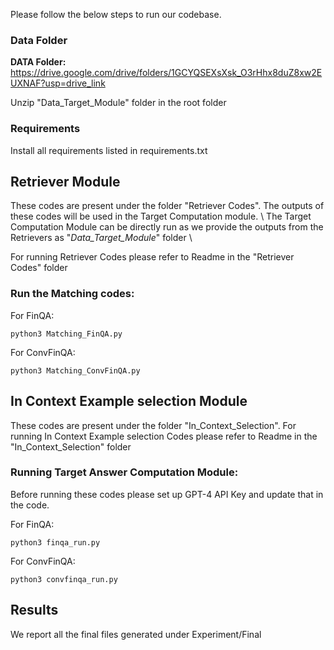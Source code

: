 Please follow the below steps to run our codebase.



### Data Folder

**DATA Folder:** https://drive.google.com/drive/folders/1GCYQSEXsXsk_O3rHhx8duZ8xw2EUXNAF?usp=drive_link

Unzip "Data_Target_Module" folder in the root folder


### Requirements

Install all requirements listed in requirements.txt


## Retriever Module

These codes are present under the folder "Retriever Codes". The outputs of these codes will be used in the Target Computation module. \\ 
The Target Computation Module can be directly run as we provide the outputs from the Retrievers as "_Data_Target_Module_" folder \\

For running Retriever Codes please refer to Readme in the "Retriever Codes" folder

### Run the Matching codes:

For FinQA: 
```
python3 Matching_FinQA.py
```

For ConvFinQA: 
```
python3 Matching_ConvFinQA.py

```
## In Context Example selection Module

These codes are present under the folder "In_Context_Selection".
For running In Context Example selection Codes please refer to Readme in the "In_Context_Selection" folder

### Running Target Answer Computation Module:

Before running these codes please set up GPT-4 API Key and update that in the code.

For FinQA: 
```
python3 finqa_run.py
```

For ConvFinQA: 
```
python3 convfinqa_run.py
```




## Results

We report all the final files generated under Experiment/Final




